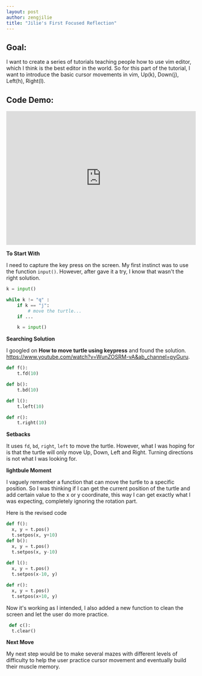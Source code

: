 ```yaml
---
layout: post
author: zengjilie
title: "Jilie's First Focused Reflection"
---
```


## Goal:
I want to create a series of tutorials teaching people how to use vim editor, which I think is the best editor in the world. So for this part of the tutorial, I want to introduce the basic cursor movements in vim, Up(k), Down(j), Left(h), Right(l).

## Code Demo:

<iframe src="https://trinket.io/embed/python/2f19bb180c" width="100%" height="356" frameborder="0" marginwidth="0" marginheight="0" allowfullscreen></iframe>

**To Start With**

I need to capture the key press on the screen. My first instinct was to use the function `input()`. However, after gave it a try, I know that wasn't the right solution.

```python
k = input()

while k != "q" :
    if k == "j":
        # move the turtle...
    if ...

    k = input()
```

**Searching Solution**

I googled on **How to move turtle using keypress** and found the solution. https://www.youtube.com/watch?v=WunZOSRM-vA&ab_channel=pyGuru. 

```python
def f():
    t.fd(10)

def b():
    t.bd(10)

def l():
    t.left(10)

def r():
    t.right(10)
```
**Setbacks**

It uses `fd`, `bd`, `right`, `left` to move the turtle. However, 
what I was hoping for is that the turtle will only move Up, Down, Left and Right. Turning directions is not what I was looking for. 

**lightbule Moment**

I vaguely remember a function that can move the turtle to a specific position. So I was thinking if I can get the current position of the turtle and add certain value to the x or y coordinate, this way I can get exactly what I was expecting, completely ignoring the rotation part.

Here is the revised code

```python
def f():
  x, y = t.pos()
  t.setpos(x, y+10)
def b():
  x, y = t.pos()
  t.setpos(x, y-10)
  
def l():
  x, y = t.pos()
  t.setpos(x-10, y)

def r():
  x, y = t.pos()
  t.setpos(x+10, y)
```

Now it's working as I intended, I also added a new function to clean the screen and let the user do more practice.

```python
 def c():
  t.clear()
```

**Next Move**

My next step would be to make several mazes with different levels of difficulty to help the user practice cursor movement and eventually build their muscle memory.
